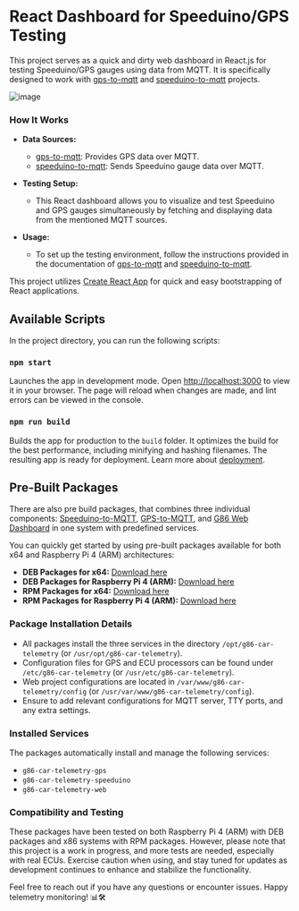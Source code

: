 # React Dashboard for Speeduino/GPS Testing

This project serves as a quick and dirty web dashboard in React.js for testing Speeduino/GPS gauges using data from MQTT. It is specifically designed to work with [gps-to-mqtt](https://github.com/askrejans/gps-to-mqtt) and [speeduino-to-mqtt](https://github.com/askrejans/speeduino-to-mqtt) projects.

![image](https://github.com/askrejans/G86-web-dashboard/assets/1042303/9137768f-0491-4753-9233-0c2638458a28)


### How It Works

- **Data Sources:**
  - [gps-to-mqtt](https://github.com/askrejans/gps-to-mqtt): Provides GPS data over MQTT.
  - [speeduino-to-mqtt](https://github.com/askrejans/speeduino-to-mqtt): Sends Speeduino gauge data over MQTT.

- **Testing Setup:**
  - This React dashboard allows you to visualize and test Speeduino and GPS gauges simultaneously by fetching and displaying data from the mentioned MQTT sources.

- **Usage:**
  - To set up the testing environment, follow the instructions provided in the documentation of [gps-to-mqtt](https://github.com/askrejans/gps-to-mqtt) and [speeduino-to-mqtt](https://github.com/askrejans/speeduino-to-mqtt).

This project utilizes [Create React App](https://github.com/facebook/create-react-app) for quick and easy bootstrapping of React applications.

## Available Scripts

In the project directory, you can run the following scripts:

### `npm start`

Launches the app in development mode. Open [http://localhost:3000](http://localhost:3000) to view it in your browser. The page will reload when changes are made, and lint errors can be viewed in the console.


### `npm run build`

Builds the app for production to the `build` folder. It optimizes the build for the best performance, including minifying and hashing filenames. The resulting app is ready for deployment. Learn more about [deployment](https://facebook.github.io/create-react-app/docs/deployment).


## Pre-Built Packages

There are also pre build packages, that combines three individual components: [Speeduino-to-MQTT](https://github.com/askrejans/speeduino-to-mqtt), [GPS-to-MQTT](https://github.com/askrejans/gps-to-mqtt), and [G86 Web Dashboard](https://github.com/askrejans/G86-web-dashboard) in one system with predefined services.

You can quickly get started by using pre-built packages available for both x64 and Raspberry Pi 4 (ARM) architectures:

- **DEB Packages for x64:** [Download here](https://akelaops.com/repo/deb/pool/main/amd64/g86-car-telemetry_1.0.deb)
- **DEB Packages for Raspberry Pi 4 (ARM):** [Download here](https://akelaops.com/repo/deb/pool/main/aarch64/g86-car-telemetry_1.0.deb)
- **RPM Packages for x64:** [Download here](https://akelaops.com/repo/rpm/x86_64/g86-car-telemetry-1.0-1.x86_64.rpm)
- **RPM Packages for Raspberry Pi 4 (ARM):** [Download here](https://akelaops.com/repo/rpm/aarch64/g86-car-telemetry-1.0-1.aarch64.rpm)

### Package Installation Details

- All packages install the three services in the directory `/opt/g86-car-telemetry` (or `/usr/opt/g86-car-telemetry`).
- Configuration files for GPS and ECU processors can be found under `/etc/g86-car-telemetry` (or `/usr/etc/g86-car-telemetry`).
- Web project configurations are located in `/var/www/g86-car-telemetry/config` (or `/usr/var/www/g86-car-telemetry/config`).
- Ensure to add relevant configurations for MQTT server, TTY ports, and any extra settings.

### Installed Services

The packages automatically install and manage the following services:

- `g86-car-telemetry-gps`
- `g86-car-telemetry-speeduino`
- `g86-car-telemetry-web`

### Compatibility and Testing

These packages have been tested on both Raspberry Pi 4 (ARM) with DEB packages and x86 systems with RPM packages. However, please note that this project is a work in progress, and more tests are needed, especially with real ECUs. Exercise caution when using, and stay tuned for updates as development continues to enhance and stabilize the functionality.

Feel free to reach out if you have any questions or encounter issues. Happy telemetry monitoring! 📊🛠️


